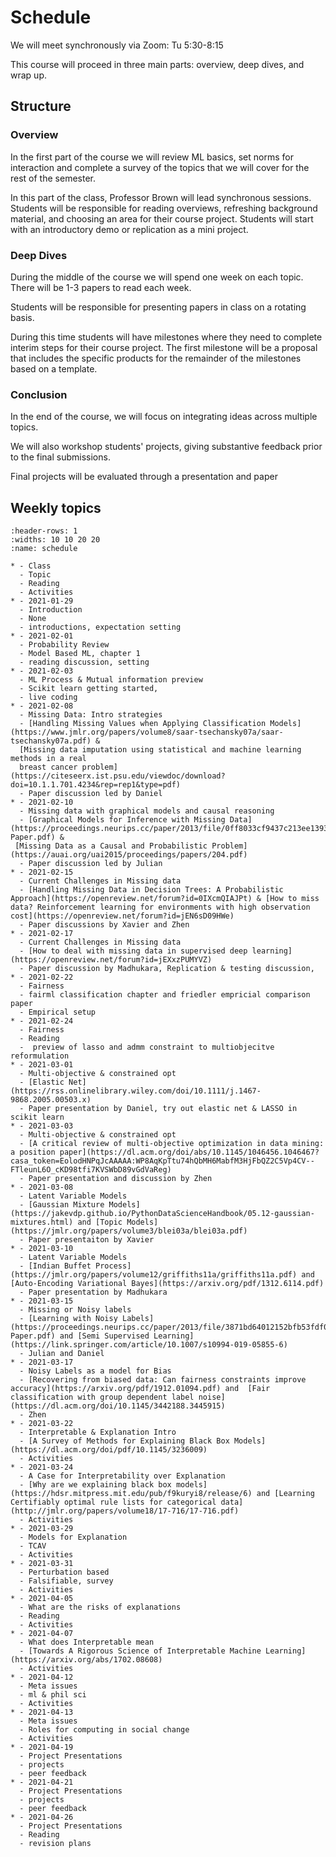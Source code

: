 # Schedule

We will meet synchronously via Zoom: Tu 5:30-8:15

This course will proceed in three main parts: overview, deep dives, and wrap up.

## Structure

### Overview

In the first part of the course we will review ML basics, set norms for interaction and complete a survey of the topics that we will cover for the rest of the semester.  

In this part of the class, Professor Brown will lead synchronous sessions.  Students will be responsible for reading overviews, refreshing background material, and choosing an area for their course project. Students will start with an introductory demo or replication as a mini project.

### Deep Dives

During the middle of the course we will spend one week on each topic. There will be 1-3 papers to read each week.

Students will be responsible for presenting papers in class on a rotating basis.

During this time students will have milestones where they need to complete interim steps for their course project. The first milestone will be a proposal that includes the specific products for the remainder of the milestones based on a template.  


### Conclusion

In the end of the course, we will focus on integrating ideas across multiple topics.

We will also workshop students' projects, giving substantive feedback prior to the final submissions.

Final projects will be evaluated through a presentation and paper


## Weekly topics


``````{list-table} Schedule
:header-rows: 1
:widths: 10 10 20 20
:name: schedule

* - Class
  - Topic
  - Reading
  - Activities
* - 2021-01-29
  - Introduction
  - None
  - introductions, expectation setting
* - 2021-02-01
  - Probability Review
  - Model Based ML, chapter 1
  - reading discussion, setting
* - 2021-02-03
  - ML Process & Mutual information preview
  - Scikit learn getting started,
  - live coding
* - 2021-02-08
  - Missing Data: Intro strategies
  - [Handling Missing Values when Applying Classification Models](https://www.jmlr.org/papers/volume8/saar-tsechansky07a/saar-tsechansky07a.pdf) &
  [Missing data imputation using statistical and machine learning methods in a real
  breast cancer problem](https://citeseerx.ist.psu.edu/viewdoc/download?doi=10.1.1.701.4234&rep=rep1&type=pdf)
  - Paper discussion led by Daniel
* - 2021-02-10
  - Missing data with graphical models and causal reasoning
  - [Graphical Models for Inference with Missing Data](https://proceedings.neurips.cc/paper/2013/file/0ff8033cf9437c213ee13937b1c4c455-Paper.pdf) &
 [Missing Data as a Causal and Probabilistic Problem](https://auai.org/uai2015/proceedings/papers/204.pdf)
  - Paper discussion led by Julian
* - 2021-02-15
  - Current Challenges in Missing data
  - [Handling Missing Data in Decision Trees: A Probabilistic Approach](https://openreview.net/forum?id=0IXcmQIAJPt) & [How to miss data? Reinforcement learning for environments with high observation cost](https://openreview.net/forum?id=jEN6sD09HWe)
  - Paper discussions by Xavier and Zhen
* - 2021-02-17
  - Current Challenges in Missing data
  - [How to deal with missing data in supervised deep learning](https://openreview.net/forum?id=jEXxzPUMYVZ)
  - Paper discussion by Madhukara, Replication & testing discussion,
* - 2021-02-22
  - Fairness
  - fairml classification chapter and friedler empricial comparison paper
  - Empirical setup
* - 2021-02-24
  - Fairness
  - Reading
  -  preview of lasso and admm constraint to multiobjecitve reformulation
* - 2021-03-01
  - Multi-objective & constrained opt
  - [Elastic Net](https://rss.onlinelibrary.wiley.com/doi/10.1111/j.1467-9868.2005.00503.x)
  - Paper presentation by Daniel, try out elastic net & LASSO in scikit learn
* - 2021-03-03
  - Multi-objective & constrained opt
  - [A critical review of multi-objective optimization in data mining: a position paper](https://dl.acm.org/doi/abs/10.1145/1046456.1046467?casa_token=EolodHNPqJcAAAAA:WP8AqKpTtu74hQbMH6MabfM3HjFbQZ2C5Vp4CV--FTleunL6O_cKD98tfi7KVSWbD89vGdVaReg)
  - Paper presentation and discussion by Zhen
* - 2021-03-08
  - Latent Variable Models
  - [Gaussian Mixture Models](https://jakevdp.github.io/PythonDataScienceHandbook/05.12-gaussian-mixtures.html) and [Topic Models](https://jmlr.org/papers/volume3/blei03a/blei03a.pdf)
  - Paper presentaiton by Xavier
* - 2021-03-10
  - Latent Variable Models
  - [Indian Buffet Process](https://jmlr.org/papers/volume12/griffiths11a/griffiths11a.pdf) and [Auto-Encoding Variational Bayes](https://arxiv.org/pdf/1312.6114.pdf)
  - Paper presentation by Madhukara
* - 2021-03-15
  - Missing or Noisy labels
  - [Learning with Noisy Labels](https://proceedings.neurips.cc/paper/2013/file/3871bd64012152bfb53fdf04b401193f-Paper.pdf) and [Semi Supervised Learning](https://link.springer.com/article/10.1007/s10994-019-05855-6)
  - Julian and Daniel
* - 2021-03-17
  - Noisy Labels as a model for Bias
  - [Recovering from biased data: Can fairness constraints improve accuracy](https://arxiv.org/pdf/1912.01094.pdf) and  [Fair classification with group dependent label noise](https://dl.acm.org/doi/10.1145/3442188.3445915)
  - Zhen
* - 2021-03-22
  - Interpretable & Explanation Intro
  - [A Survey of Methods for Explaining Black Box Models](https://dl.acm.org/doi/pdf/10.1145/3236009)
  - Activities
* - 2021-03-24
  - A Case for Interpretability over Explanation
  - [Why are we explaining black box models](https://hdsr.mitpress.mit.edu/pub/f9kuryi8/release/6) and [Learning Certifiably optimal rule lists for categorical data](http://jmlr.org/papers/volume18/17-716/17-716.pdf)
  - Activities
* - 2021-03-29
  - Models for Explanation
  - TCAV
  - Activities
* - 2021-03-31
  - Perturbation based
  - Falsifiable, survey
  - Activities
* - 2021-04-05
  - What are the risks of explanations
  - Reading
  - Activities
* - 2021-04-07
  - What does Interpretable mean
  - [Towards A Rigorous Science of Interpretable Machine Learning](https://arxiv.org/abs/1702.08608)
  - Activities
* - 2021-04-12
  - Meta issues
  - ml & phil sci
  - Activities
* - 2021-04-13
  - Meta issues
  - Roles for computing in social change
  - Activities
* - 2021-04-19
  - Project Presentations
  - projects
  - peer feedback
* - 2021-04-21
  - Project Presentations
  - projects
  - peer feedback
* - 2021-04-26
  - Project Presentations
  - Reading
  - revision plans
``````



<!-- You can also cite references that are stored in a `bibtex` file. For example,
the following syntax: `` {cite}`holdgraf_evidence_2014` `` will render like
this: {cite}`holdgraf_evidence_2014`.





```{bibliography} references.bib
``` -->
